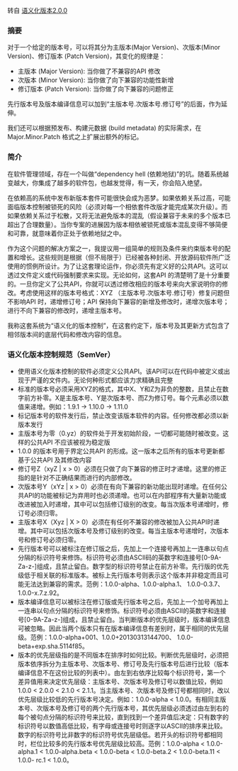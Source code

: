 <!-- title: 版本管理 - [转]语义化版本 -->
<!-- author: <David Jones qowera@qq.com> -->
<!-- date: 2015-06-09 15:27:29 -->
<!-- category: 前端 -->
<!-- tag: 基础知识 -->

转自 [语义化版本2.0.0](http://semver.org/lang/zh-CN/)

### 摘要

对于一个给定的版本号，可以将其分为主版本(Major Version)、次版本(Minor Version)、修订版本 (Patch Version)，其变化的规律是：

- 主版本 (Major Version): 当你做了不兼容的API 修改
- 次版本 (Minor Version): 当你做了向下兼容的功能性新增
- 修订版本 (Patch Version): 当你做了向下兼容的问题修正

先行版本号及版本编译信息可以加到“主版本号.次版本号.修订号”的后面，作为延伸。

我们还可以根据预发布、构建元数据 (build metadata) 的实际需求，在 Major.Minor.Patch 格式之上扩展出额外的标记。

### 简介

在软件管理领域，存在一个叫做“dependency hell (依赖地狱)”的坑。随着系统越变越大，你集成了越多的软件包，也越发觉得，有一天，你会陷入绝望。

在依赖高的系统中发布新版本套件可能很快会成为恶梦。如果依赖关系过高，可能面临版本控制被锁死的风险（必须对每一个相依套件改版才能完成某次升级）。而如果依赖关系过于松散，又将无法避免版本的混乱（假设兼容于未来的多个版本已超出了合理数量）。当你专案的进展因为版本相依被锁死或版本混乱变得不够简便和可靠，就意味着你正处于依赖地狱之中。

作为这个问题的解决方案之一，我提议用一组简单的规则及条件来约束版本号的配置和增长。这些规则是根据（但不局限于）已经被各种封闭、开放源码软件所广泛使用的惯例所设计。为了让这套理论运作，你必须先有定义好的公共API。这可以透过文件定义或代码强制要求来实现。无论如何，这套API 的清楚明了是十分重要的。一旦你定义了公共API，你就可以透过修改相应的版本号来向大家说明你的修改。考虑使用这样的版本号格式：XYZ （主版本号.次版本号.修订号）修复问题但不影响API 时，递增修订号；API 保持向下兼容的新增及修改时，递增次版本号；进行不向下兼容的修改时，递增主版本号。

我称这套系统为“语义化的版本控制”，在这套约定下，版本号及其更新方式包含了相邻版本间的底层代码和修改内容的信息。

### 语义化版本控制规范（SemVer）

- 使用语义化版本控制的软件必须定义公共API。该API可以在代码中被定义或出现于严谨的文件内。无论何种形式都应该力求精确且完整
- 标准的版本号必须采用XYZ的格式，​​ 其中X、Y和Z为非负的整数，且禁止在数字前方补零。X是主版本号、Y是次版本号、而Z为修订号。每个元素必须以数值来递增。例如：1.9.1 -> 1.10.0 -> 1.11.0
- 标记版本号的软件发行后，禁止改变该版本软件的内容。任何修改都必须以新版本发行
- 主版本号为零（0.yz）的软件处于开发初始阶段，一切都可能随时被改变。这样的公共API 不应该被视为稳定版
- 1.0.0 的版本号用于界定公共API 的形成。这一版本之后所有的版本号更新都基于公共API 及其修改内容
- 修订号Z（xyZ | x > 0）必须在只做了向下兼容的修正时才递增。这里的修正指的是针对不正确结果而进行的内部修改。
- 次版本号Y（xYz | x > 0）必须在有向下兼容的新功能出现时递增。在任何公共API的功能被标记为弃用时也必须递增。也可以在内部程序有大量新功能或改进被加入时递增，其中可以包括修订级别的改变。每当次版本号递增时，修订号必须归零。
- 主版本号X（Xyz | X > 0）必须在有任何不兼容的修改被加入公共API时递增。其中可以包括次版本号及修订级别的改变。每当主版本号递增时，次版本号和修订号必须归零。
- 先行版本号可以被标注在修订版之后，先加上一个连接号再加上一连串以句点分隔的标识符号来修饰。标识符号必须由ASCII码的英数字和连接号[0-9A-Za-z-]组成，且禁止留白。数字型的标识符号禁止在前方补零。先行版的优先级低于相关联的标准版本。被标上先行版本号则表示这个版本并非稳定而且可能无法达到兼容的需求。范例：1.0​​.0-alpha、1.0.0-alpha.1、 1.0.0-0.3.7、1.0.0-x.7.z.92。
- 版本编译信息可以被标注在修订版或先行版本号之后，先加上一个加号再加上一连串以句点分隔的标识符号来修饰。标识符号必须由ASCII的英数字和连接号[0-9A-Za-z-]组成，且禁止留白。当判断版本的优先层级时，版本编译信息可被忽略。因此当两个版本只有在版本编译信息有差别时，属于相同的优先层级。范例：1.0.0-alpha+001、1.0.0+20130313144700、 1.0.0-beta+exp.sha.5114f85。
- 版本的优先层级指的是不同版本在排序时如何比较。判断优先层级时，必须把版本依序拆分为主版本号、次版本号、修订号及先行版本号后进行比较（版本编译信息不在这份比较的列表中）。由左到右依序比较每个标识符号，第一个差异值用来决定优先层级：主版本号、次版本号及修订号以数值比较，例如1.0.0 < 2.0.0 < 2.1.0 < 2.1.1。当主版本号、次版本号及修订号都相同时，改以优先层级比较低的先行版本号决定。例如：1.0.0-alpha < 1.0.0。有相同主版本号、次版本号及修订号的两个先行版本号，其优先层级必须透过由左到右的每个被句点分隔的标识符号来比较，直到找到一个差异值后决定：只有数字的标识符号以数值高低比较，有字母或连接号时则逐字以ASCII的排序来比较。数字的标识符号比非数字的标识符号优先层级低。若开头的标识符号都相同时，栏 ​​位比较多的先行版本号优先层级比较高。范例：1.0.0-alpha < 1.0.0-alpha.1 < 1.0.0-alpha.beta < 1.0.0-beta < 1.0.0-beta.2 < 1.0.0-beta.11 < 1.0.0- rc.1 < 1.0.0。
